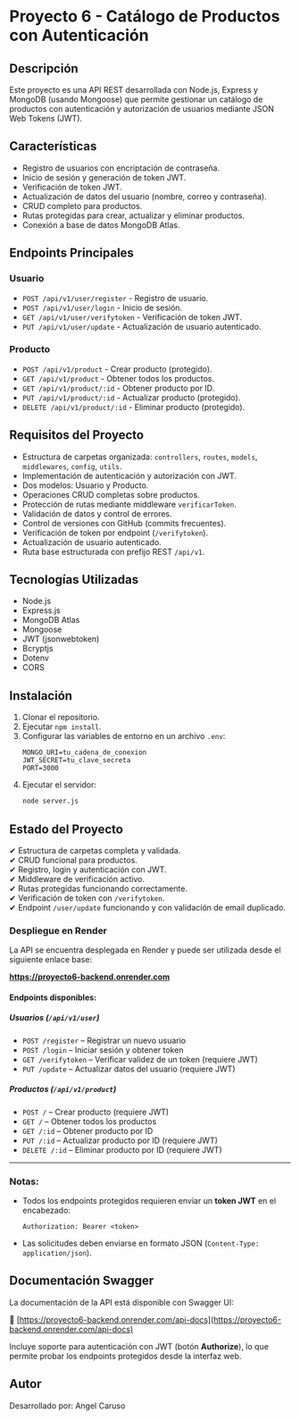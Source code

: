 # Proyecto 6 - Catálogo de Productos con Autenticación

## Descripción

Este proyecto es una API REST desarrollada con Node.js, Express y MongoDB (usando Mongoose) que permite gestionar un catálogo de productos con autenticación y autorización de usuarios mediante JSON Web Tokens (JWT).

## Características

- Registro de usuarios con encriptación de contraseña.
- Inicio de sesión y generación de token JWT.
- Verificación de token JWT.
- Actualización de datos del usuario (nombre, correo y contraseña).
- CRUD completo para productos.
- Rutas protegidas para crear, actualizar y eliminar productos.
- Conexión a base de datos MongoDB Atlas.

## Endpoints Principales

### Usuario

- `POST /api/v1/user/register` - Registro de usuario.
- `POST /api/v1/user/login` - Inicio de sesión.
- `GET /api/v1/user/verifytoken` - Verificación de token JWT.
- `PUT /api/v1/user/update` - Actualización de usuario autenticado.

### Producto

- `POST /api/v1/product` - Crear producto (protegido).
- `GET /api/v1/product` - Obtener todos los productos.
- `GET /api/v1/product/:id` - Obtener producto por ID.
- `PUT /api/v1/product/:id` - Actualizar producto (protegido).
- `DELETE /api/v1/product/:id` - Eliminar producto (protegido).

## Requisitos del Proyecto

- Estructura de carpetas organizada: `controllers`, `routes`, `models`, `middlewares`, `config`, `utils`.
- Implementación de autenticación y autorización con JWT.
- Dos modelos: Usuario y Producto.
- Operaciones CRUD completas sobre productos.
- Protección de rutas mediante middleware `verificarToken`.
- Validación de datos y control de errores.
- Control de versiones con GitHub (commits frecuentes).
- Verificación de token por endpoint (`/verifytoken`).
- Actualización de usuario autenticado.
- Ruta base estructurada con prefijo REST `/api/v1`.

## Tecnologías Utilizadas

- Node.js
- Express.js
- MongoDB Atlas
- Mongoose
- JWT (jsonwebtoken)
- Bcryptjs
- Dotenv
- CORS

## Instalación

1. Clonar el repositorio.
2. Ejecutar `npm install`.
3. Configurar las variables de entorno en un archivo `.env`:
   ```env
   MONGO_URI=tu_cadena_de_conexion
   JWT_SECRET=tu_clave_secreta
   PORT=3000
   ```
4. Ejecutar el servidor:
   ```bash
   node server.js
   ```

## Estado del Proyecto

✔ Estructura de carpetas completa y validada.  
✔ CRUD funcional para productos.  
✔ Registro, login y autenticación con JWT.  
✔ Middleware de verificación activo.  
✔ Rutas protegidas funcionando correctamente.  
✔ Verificación de token con `/verifytoken`.  
✔ Endpoint `/user/update` funcionando y con validación de email duplicado.

### Despliegue en Render

La API se encuentra desplegada en Render y puede ser utilizada desde el siguiente enlace base:

**https://proyecto6-backend.onrender.com**

#### Endpoints disponibles:

##### Usuarios (`/api/v1/user`)

- `POST /register` – Registrar un nuevo usuario  
- `POST /login` – Iniciar sesión y obtener token  
- `GET /verifytoken` – Verificar validez de un token (requiere JWT)  
- `PUT /update` – Actualizar datos del usuario (requiere JWT)

##### Productos (`/api/v1/product`)

- `POST /` – Crear producto (requiere JWT)  
- `GET /` – Obtener todos los productos  
- `GET /:id` – Obtener producto por ID  
- `PUT /:id` – Actualizar producto por ID (requiere JWT)  
- `DELETE /:id` – Eliminar producto por ID (requiere JWT)

---

### Notas:

- Todos los endpoints protegidos requieren enviar un **token JWT** en el encabezado:
  ```
  Authorization: Bearer <token>
  ```

- Las solicitudes deben enviarse en formato JSON (`Content-Type: application/json`).

## Documentación Swagger

La documentación de la API está disponible con Swagger UI:

🔗 [https://proyecto6-backend.onrender.com/api-docs](https://proyecto6-backend.onrender.com/api-docs)

Incluye soporte para autenticación con JWT (botón **Authorize**), lo que permite probar los endpoints protegidos desde la interfaz web.

## Autor

Desarrollado por: Angel Caruso